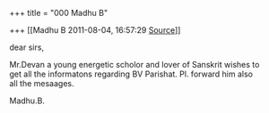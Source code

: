 +++
title = "000 Madhu B"

+++
[[Madhu B	2011-08-04, 16:57:29 [Source](https://groups.google.com/g/bvparishat/c/I7kVd32vPj0)]]



dear sirs,

Mr.Devan a young energetic scholor and lover of Sanskrit wishes to  
get all the informatons regarding BV Parishat. Pl. forward him also  
all the mesaages.

Madhu.B.  

